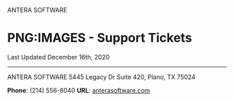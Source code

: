 ANTERA SOFTWARE
# PNG:IMAGES - Support Tickets
Last Updated December 16th, 2020






---
ANTERA SOFTWARE
5445 Legacy Dr
Suite 420,
Plano, TX 75024

**Phone**: (214) 556-8040
**URL**: [anterasoftware.com](https://anterasoftware.com/)
